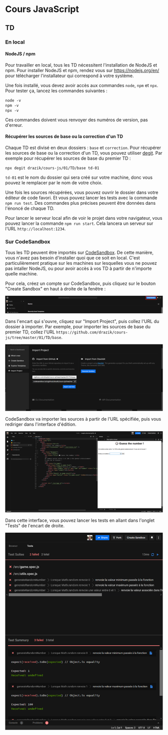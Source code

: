 # Cours JavaScript

## TD

### En local

#### NodeJS / npm

Pour travailler en local, tous les TD nécessitent l'installation de NodeJS et
npm. Pour installer NodeJS et npm, rendez vous sur https://nodejs.org/en/ pour
télécharger l'installateur qui correspond à votre système.

Une fois installé, vous devez avoir accès aux commandes `node`, `npm` et `npx`.
Pour tester ça, lancez les commandes suivantes :

```console
node -v
npm -v
npx -v
```

Ces commandes doivent vous renvoyer des numéros de version, pas d'erreur.

#### Récupérer les sources de base ou la correction d'un TD

Chaque TD est divisé en deux dossiers : `base` et `correction`. Pour récupérer
les sources de base ou la correction d'un TD, vous pouvez utiliser
[degit](https://github.com/Rich-Harris/degit). Par exemple pour récupérer les
sources de base du premier TD :

```console
npx degit drazik/cours-js/01/TD/base td-01
```

`td-01` est le nom du dossier qui sera créé sur votre machine, donc vous pouvez
le remplacer par le nom de votre choix.

Une fois les sources récupérées, vous pouvez ouvrir le dossier dans votre
éditeur de code favori. Et vous pouvez lancer les tests avec la commande `npm
run test`. Des commandes plus précises peuvent être données dans l'énoncé de
chaque TD.

Pour lancer le serveur local afin de voir le projet dans votre navigateur, vous
pouvez lancer la commande `npm run start`. Cela lancera un serveur sur l'URL
`http://localhost:1234`.

### Sur CodeSandbox

Tous les TD peuvent être importés sur [CodeSandbox](https://codesandbox.io/).
De cette manière, vous n'avez pas besoin d'installer quoi que ce soit en local.
C'est particulièrement pratique sur les machines sur lesquelles vous ne pouvez
pas intaller NodeJS, ou pour avoir accès à vos TD à partir de n'importe quelle
machine.

Pour cela, créez un compte sur CodeSandbox, puis cliquez sur le bouton "Create
Sandbox" en haut à droite de la fenêtre :

![Bouton Create Sandbox](assets/codesandbox-create-button.png)

Dans l'encart qui s'ouvre, cliquez sur "Import Project", puis collez l'URL du
dossier à importer. Par exemple, pour importer les sources de base du premier
TD, collez l'URL `https://github.com/drazik/cours-js/tree/master/01/TD/base`.

![Import project](assets/codesandbox-import.png)

CodeSandbox va importer les sources à partir de l'URL spécifiée, puis vous
rediriger dans l'interface d'édition.

![Interface d'édition](assets/codesandbox-after-import.png)

Dans cette interface, vous pouvez lancer les tests en allant dans l'onglet "Tests" de l'encart de droite.

![Tests](assets/codesandbox-tests.png)
